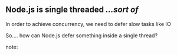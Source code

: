 ##  Node.js is single threaded *...sort of* <!-- .element: class="fragment" data-fragment-index="1" -->

  In order to achieve concurrency, we need to defer slow tasks like IO <!-- .element: class="fragment" data-fragment-index="2" -->
  
  So.... how can Node.js defer something inside a single thread? <!-- .element: class="fragment" data-fragment-index="3" -->
  


note:
